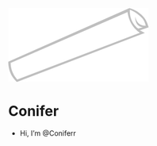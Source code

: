 
![Welcome to my Profile](https://github.com/Coniferr/Coniferr/blob/main/Logo%20copy.png)

# Conifer

- Hi, I’m @Coniferr

<!---
Coniferr/Coniferr is a ✨ special ✨ repository because its `README.md` (this file) appears on your GitHub profile.
You can click the Preview link to take a look at your changes.
--->
